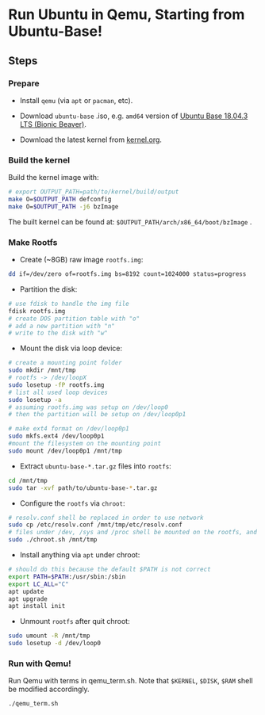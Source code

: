 # Run Ubuntu in Qemu, Starting from Ubuntu-Base!

## Steps

### Prepare

- Install `qemu` (via `apt` or `pacman`, etc).

- Download `ubuntu-base` .iso, e.g. `amd64` version of [Ubuntu Base 18.04.3 LTS (Bionic Beaver)](http://cdimage.ubuntu.com/ubuntu-base/releases/18.04.3/release/).

- Download the latest kernel from [kernel.org](https://www.kernel.org/).

### Build the kernel

Build the kernel image with:
``` bash
# export OUTPUT_PATH=path/to/kernel/build/output
make O=$OUTPUT_PATH defconfig
make O=$OUTPUT_PATH -j6 bzImage
``` 

The built kernel can be found at: `$OUTPUT_PATH/arch/x86_64/boot/bzImage` .

### Make Rootfs

- Create (~8GB) raw image `rootfs.img`:
``` bash
dd if=/dev/zero of=rootfs.img bs=8192 count=1024000 status=progress
```

- Partition the disk:
``` bash
# use fdisk to handle the img file
fdisk rootfs.img
# create DOS partition table with "o"
# add a new partition with "n" 
# write to the disk with "w"
```
- Mount the disk via loop device:
``` bash
# create a mounting point folder
sudo mkdir /mnt/tmp
# rootfs -> /dev/loopX
sudo losetup -fP rootfs.img
# list all used loop devices
sudo losetup -a
# assuming rootfs.img was setup on /dev/loop0
# then the partition will be setup on /dev/loop0p1

# make ext4 format on /dev/loop0p1
sudo mkfs.ext4 /dev/loop0p1
#mount the filesystem on the mounting point
sudo mount /dev/loop0p1 /mnt/tmp
```

- Extract `ubuntu-base-*.tar.gz` files into `rootfs`:
``` bash
cd /mnt/tmp
sudo tar -xvf path/to/ubuntu-base-*.tar.gz
```

- Configure the `rootfs` via `chroot`:
``` bash
# resolv.conf shell be replaced in order to use network
sudo cp /etc/resolv.conf /mnt/tmp/etc/resolv.conf
# files under /dev, /sys and /proc shell be mounted on the rootfs, and this can be done via chroot.sh
sudo ./chroot.sh /mnt/tmp
```

- Install anything via `apt` under chroot:
``` bash
# should do this because the default $PATH is not correct
export PATH=$PATH:/usr/sbin:/sbin
export LC_ALL="C"
apt update
apt upgrade
apt install init
```

- Unmount `rootfs` after quit chroot:
``` bash
sudo umount -R /mnt/tmp
sudo losetup -d /dev/loop0
```

### Run with Qemu!

Run Qemu with terms in qemu_term.sh. Note that `$KERNEL`, `$DISK`, `$RAM` shell be modified accordingly.

``` bash
./qemu_term.sh
```
